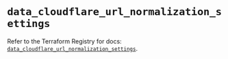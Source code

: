 # `data_cloudflare_url_normalization_settings`

Refer to the Terraform Registry for docs: [`data_cloudflare_url_normalization_settings`](https://registry.terraform.io/providers/cloudflare/cloudflare/5.3.0/docs/data-sources/url_normalization_settings).
